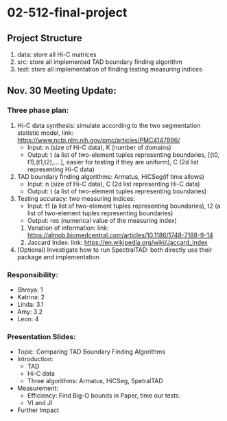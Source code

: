 # 02-512-final-project
## Project Structure
1. data: store all Hi-C matrices
2. src: store all implemented TAD boundary finding algorithm
3. test: store all implementation of finding testing measuring indices

## Nov. 30 Meeting Update:
### Three phase plan:
1. Hi-C data synthesis: simulate according to the two segmentation statistic model, link: https://www.ncbi.nlm.nih.gov/pmc/articles/PMC4147896/ 
    - Input: n (size of Hi-C data), K (number of domains)
    - Output: t (a list of two-element tuples representing boundaries, [(t0, t1),(t1,t2),....], easier for testing if they are uniform), C (2d list representing Hi-C data)
3. TAD boundary finding algorithms: Armatus, HiCSeg(if time allows)
    - Input:  n (size of Hi-C data), C (2d list representing Hi-C data)
    - Output: t (a list of two-element tuples representing boundaries)
5. Testing accuracy: two measuring indices:
    - Input: t1 (a list of two-element tuples representing boundaries), t2 (a list of two-element tuples representing boundaries)
    - Output: res (numerical value of the measuring index)
    1. Variation of information: link: https://almob.biomedcentral.com/articles/10.1186/1748-7188-9-14
    2. Jaccard Index: link: https://en.wikipedia.org/wiki/Jaccard_index 
6. (Optional) Investigate how to run SpectralTAD: both directly use their package and implementation 
### Responsibility:
- Shreya: 1
- Katrina: 2
- Linda: 3.1
- Amy: 3.2
- Leon: 4
### Presentation Slides:
- Topic: Comparing TAD Boundary Finding Algorithms
- Introduction:
  - TAD 
  - Hi-C data
  - Three algorithms: Armatus, HiCSeg, SpetralTAD
- Measurement:
  - Efficiency: Find Big-O bounds in Paper, time our tests.
  - VI and JI
- Further Impact 
